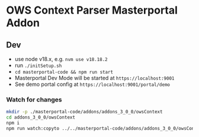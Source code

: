 # OWS Context Parser Masterportal Addon

## Dev

- use node v18.x, e.g. `nvm use v18.18.2`
- run `./initSetup.sh`
- `cd masterportal-code && npm run start`
- Masterportal Dev Mode will be started at `https://localhost:9001`
- See demo portal config at `https://localhost:9001/portal/demo`

### Watch for changes

```sh
mkdir -p ./masterportal-code/addons/addons_3_0_0/owsContext
cd addons_3_0_0/owsContext
npm i
npm run watch:copyto ../../masterportal-code/addons/addons_3_0_0/owsContext
```

